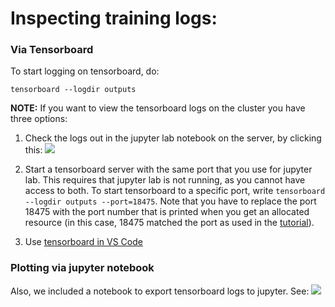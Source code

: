 # Inspecting training logs:

### Via Tensorboard
To start logging on tensorboard, do:
```
tensorboard --logdir outputs
```
**NOTE:** If you want to view the tensorboard logs on the cluster you have three options:
1. Check the logs out in the jupyter lab notebook on the server, by clicking this:
![](https://raw.githubusercontent.com/chaoleili/jupyterlab_tensorboard/master/image/launcher.png)

2. Start a tensorboard server with the same port that you use for jupyter lab. This requires that jupyter lab is not running, as you cannot have access to both. To start tensorboard to a specific port, write `tensorboard --logdir outputs --port=18475`. Note that you have to replace the port 18475 with the port number that is printed when you get an allocated resource (in this case, 18475 matched the port as used in the [tutorial](https://github.com/TDT4265-tutorial/TDT4265_StarterCode/blob/main/tutorials/cluster_tutorial.md#tips-for-working-remotely)).
3. Use [tensorboard in VS Code](https://stackoverflow.com/questions/63938552/how-to-run-tensorboard-in-vscode)


### Plotting via jupyter notebook
Also, we included a notebook to export tensorboard logs to jupyter. See: ![](notebooks/plot_scalars.ipynb)